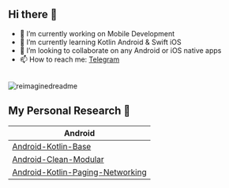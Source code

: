 ## Hi there 👋

- 🔭 I’m currently working on Mobile Development
- 🌱 I’m currently learning Kotlin Android & Swift iOS
- 👯 I’m looking to collaborate on any Android or iOS native apps
- 📫 How to reach me: [Telegram](https://t.me/nalendra_sh)

<br>

<img src="https://myreadme.vercel.app/api/embed/nalendrash?panels=userstatistics,toprepositories,toplanguages,commitgraph" alt="reimaginedreadme" />

<br>

## My Personal Research 🌱 ##
| Android |
| --- |
| [Android-Kotlin-Base](https://github.com/nalendrash/Android-Kotlin-Base) |
| [Android-Clean-Modular](https://github.com/nalendrash/Android-Clean-Modular) |
| [Android-Kotlin-Paging-Networking](https://github.com/nalendrash/Android-Kotlin-Paging-Networking) |
